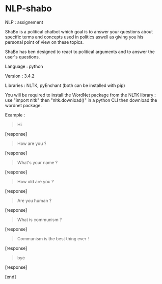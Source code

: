 # NLP-shabo
NLP : assignement

ShaBo is a political chatbot which goal is to answer your questions about specific terms and concepts used in politics aswell as giving you his personal point of view on these topics.

ShaBo has ben designed to react to political arguments and to answer the user's questions.

Language : python
    
Version : 3.4.2
    
Libraries : NLTK, pyEnchant (both can be installed with pip)

You will be required to install the WordNet package from the NLTK library : use "import nltk" then "nltk.download()" in a python CLI then download the wordnet package.

Example :
>Hi

[response]

>How are you ?

[response]

>What's your name ?

[response]

>How old are you ?

[response]

>Are you human ?

[response]

>What is communism ?

[response]

>Communism is the best thing ever !

[response]

>bye

[response]

[end]

